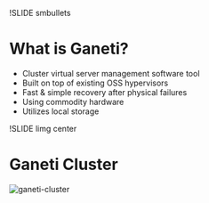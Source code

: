 !SLIDE smbullets

# What is Ganeti?

* Cluster virtual server management software tool
* Built on top of existing OSS hypervisors
* Fast & simple recovery after physical failures
* Using commodity hardware
* Utilizes local storage

!SLIDE limg center

# Ganeti Cluster

![ganeti-cluster](ganeti-cluster.png)
